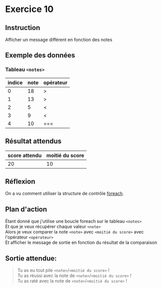 # Exercice 10

## Instruction

Afficher un message différent en fonction des notes

## Exemple des données

### Tableau `<notes>`

| indice | note | opérateur |
| ------ | ---- | --------- |
| 0      | 18   | >         |
| 1      | 13   | >         |
| 2      | 5    | <         |
| 3      | 9    | <         |
| 4      | 10   | ===       |

## Résultat attendus

| score attendu | moitié du score |
| ------------- | --------------- |
| 20            | 10              |

## Réflexion

On a vu comment utiliser la structure de contrôle [foreach](https://www.php.net/manual/fr/control-structures.foreach.php).

## Plan d'action

Étant donné que j'utilise une boucle foreach sur le tableau `<notes>`  
Et que je veux récupérer chaque valeur `<note>`  
Alors je veux comparer la note `<note>` avec `<moitié du score>` avec l'opérateur `<opérateur>`  
Et afficher le message de sortie en fonction du résultat de la comparaison

## Sortie attendue:

> Tu as eu tout pile `<note>`/`<moitié du score>` !  
> Tu as réussi avec la note de `<note>`/`<moitié du score>` !  
> Tu as raté avec la note de `<note>`/`<moitié du score>` !
